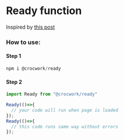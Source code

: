 Ready function
=======
Inspired by [this post](https://stackoverflow.com/questions/799981/document-ready-equivalent-without-jquery)

### How to use:

#### Step 1

```js
npm i @crocwork/ready 
```
#### Step 2

```js
import Ready from "@crocwork/ready" 

Ready(()=>{
  // your code will run when page is loaded
});
Ready(()=>{
  // this code runs same way without errors
});
```

